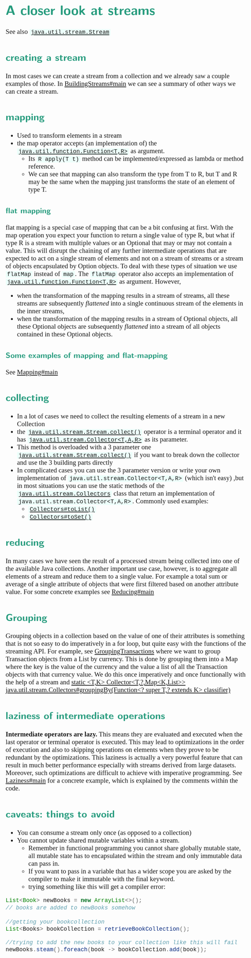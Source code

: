 <style>
body {
  font-family: "Gentium Basic", Cardo , "Linux Libertine o", "Palatino Linotype", Cambria, serif;
  font-size: 130% !important;
}
code {
	padding: 0 .25em;
	
	white-space: pre;
	font-family: "Tlwg mono", Consolas, "Liberation Mono", Menlo, Courier, monospace;
	
	background-color: #ECFFFA;
	//border: 1px solid #ccc;
	//border-radius: 3px;
}

kbd {
	display: inline-block;
	padding: 3px 5px;
	font-family: "Tlwg mono", Consolas, "Liberation Mono", Menlo, Courier, monospace;
	line-height: 10px;
	color: #555;
	vertical-align: middle;
	background-color: #ECFFFA;
	border: solid 1px #ccc;
	border-bottom-color: #bbb;
	border-radius: 3px;
	box-shadow: inset 0 -1px 0 #bbb;
}

h1,h2,h3,h4,h5 {
  color: #269B7D; 
  font-family: "fira sans", "Latin Modern Sans", Calibri, "Trebuchet MS", sans-serif;
}

</style>

# A closer look at streams
See also [`java.util.stream.Stream`](https://docs.oracle.com/javase/8/docs/api/index.html?java/util/stream/Stream.html)

## creating a stream
In most cases we can create a stream from a collection and we already saw a couple examples of those. In 
[BuildingStreams#main](BuildingStreams.java) we can see a summary of other ways we can create a stream.

## mapping
- Used to transform elements in a stream
- the map operator accepts (an implementation of) the 
  [`java.util.function.Function<T,R>`](https://docs.oracle.com/javase/8/docs/api/index.html?java/util/function/Function.html) as argument.
  - Its `R apply(T t)` method can be implemented/expressed as lambda or method reference. 
  - We can see that mapping can also transform the type from T to R, but T and R may be the same when the mapping just transforms
    the state of an element of type T.
### flat mapping
flat mapping is a special case of mapping that can be a bit confusing at first. With the map operation you expect your function
to return a single value of type R, but what if type R is a stream with multiple values or an Optional that may or may not contain
a value. This will disrupt the chaining of any further intermediate operations that are expected to act on a single stream of elements
and not on a stream of streams or a stream of objects encapsulated by Option objects.
To deal with these types of situation we use `flatMap` instead of `map`. The `flatMap` operator also accepts an implementation of
[`java.util.function.Function<T,R>`](https://docs.oracle.com/javase/8/docs/api/index.html?java/util/function/Function.html) as argument.
However,
* when the transformation of the mapping results in a stream of streams, all these streams are subsequently *flattened* into a single
  continuous stream of the elements in the inner streams,
* when the transformation of the mapping results in a stream of Optional objects, all these Optional objects are subsequently 
  *flattened* into a stream of all objects contained in these Optional objects.
### Some examples of mapping and flat-mapping
See [Mapping#main](Mapping.java)

## collecting
- In a lot of cases we need to collect the resulting elements of a stream in a new Collection
- the [`java.util.stream.Stream.collect()`](https://docs.oracle.com/javase/8/docs/api/java/util/stream/Stream.html#collect-java.util.stream.Collector-) 
  operator is a terminal operator and it has 
  [`java.util.stream.Collector<T,A,R>`](https://docs.oracle.com/javase/8/docs/api/index.html?java/util/stream/Collector.html) as its
  parameter.
- This method is overloaded with a 3 parameter one 
  [`java.util.stream.Stream.collect()`](https://docs.oracle.com/javase/8/docs/api/java/util/stream/Stream.html#collect-java.util.function.Supplier-java.util.function.BiConsumer-java.util.function.BiConsumer-) if you want to break down the collector and use the 3 building parts directly
- In complicated cases you can use the 3 parameter version or write your own implementation of `java.util.stream.Collector<T,A,R>`
  (which isn't easy) ,but in most situations you can use the static methods of the 
  [`java.util.stream.Collectors`](https://docs.oracle.com/javase/8/docs/api/index.html?java/util/stream/Collectors.html) class that return an implementation of 
  `java.util.stream.Collector<T,A,R>`. Commonly used examples:
  - [`Collectors#toList()`](https://docs.oracle.com/javase/8/docs/api/java/util/stream/Collectors.html#toList--)
  - [`Collectors#toSet()`](https://docs.oracle.com/javase/8/docs/api/java/util/stream/Collectors.html#toSet--)

## reducing
In many cases we have seen the result of a processed stream being collected into one of the available Java collections.
Another important use case, however, is to aggregate all elements of a stream and reduce them to a single value. For example
a total sum or average of a single attribute of objects that were first filtered based on another attribute value.
For some concrete examples see [Reducing#main](Reducing.java)

## Grouping
Grouping objects in a collection based on the value of one of their attributes is something that is not so easy to do imperatively
in a for loop, but quite easy with the functions of the streaming API.
For example, see [GroupingTransactions](GroupingTransactions.java) where we want to group Transaction objects from a List by currency.
This is done by grouping them into a Map where the key is the value of the currency and the value a list of all the Transaction objects
with that currency value. We do this once imperatively and once functionally with the help of a stream and
[static <T,K> Collector<T,?,Map<K,List<T>>> java.util.stream.Collectors#groupingBy(Function<? super T,? extends K> classifier)](https://docs.oracle.com/javase/8/docs/api/java/util/stream/Collectors.html#groupingBy-java.util.function.Function-)

## laziness of intermediate operations
**Intermediate operators are lazy.** This means they are evaluated and executed when the last operator or terminal operator is
executed. This may lead to optimizations in the order of execution and also to skipping operations on elements when they prove
to be redundant by the optimizations. This laziness is actually a very powerful feature that can result in much better performance
especially with streams derived from large datasets. Moreover, such optimizations are difficult to achieve with imperative programming.
See [Laziness#main](Laziness.java) for a concrete example, which is explained by the comments within the code.

## caveats: things to avoid
- You can consume a stream only once (as opposed to a collection)
- You cannot update shared mutable variables within a stream.
  - Remember in functional programming you cannot share globally mutable state, all mutable state has to encapsulated within
    the stream and only immutable data can pass in.
  - If you want to pass in a variable that has a wider scope you are asked by the compiler to make it immutable with the final keyword.
  - trying something like this will get a compiler error:
```java
List<Book> newBooks = new ArrayList<>();
// books are added to newBooks somehow
        
//getting your bookcollection        
List<Books> bookCollection = retrieveBookCollection();

//trying to add the new books to your collection like this will fail
newBooks.steam().foreach(book -> bookCollection.add(book));

```